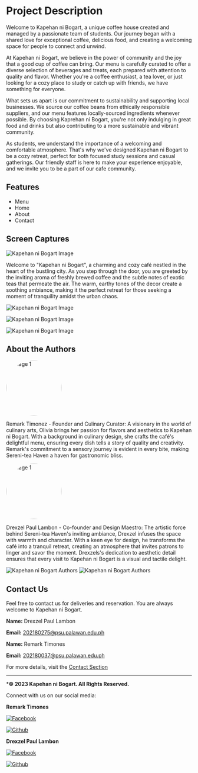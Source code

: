 # Project Description

 Welcome to Kapehan ni Bogart, a unique coffee house created and managed by a passionate team of students. Our journey began with a shared love for exceptional coffee, delicious food, and creating a welcoming space for people to connect and unwind.

 At Kapehan ni Bogart, we believe in the power of community and the joy that a good cup of coffee can bring. Our menu is carefully curated to offer a diverse selection of beverages and treats, each prepared with attention to quality and flavor. Whether you're a coffee enthusiast, a tea lover, or just looking for a cozy place to study or catch up with friends, we have something for everyone.

 What sets us apart is our commitment to sustainability and supporting local businesses. We source our coffee beans from ethically responsible suppliers, and our menu features locally-sourced ingredients whenever possible. By choosing Kaprehan ni Bogart, you're not only indulging in great food and drinks but also contributing to a more sustainable and vibrant community.

 As students, we understand the importance of a welcoming and comfortable atmosphere. That's why we've designed Kapehan ni Bogart to be a cozy retreat, perfect for both focused study sessions and casual gatherings. Our friendly staff is here to make your experience enjoyable, and we invite you to be a part of our cafe community.

 ## Features
* Menu
* Home
* About
* Contact

## Screen Captures

![Kapehan ni Bogart Image](img/inter-1.jpg)

Welcome to "Kapehan ni Bogart",  a charming and cozy café nestled in the heart of the bustling city. As you step through the door, you are greeted by the inviting aroma of freshly brewed coffee and the subtle notes of exotic teas that permeate the air. The warm, earthy tones of the decor create a soothing ambiance, making it the perfect retreat for those seeking a moment of tranquility amidst the urban chaos.

![Kapehan ni Bogart Image](img/inter-2.jpg)

![Kapehan ni Bogart Image](img/inter-3.jpg)

![Kapehan ni Bogart Image](img/inter-4.jpg)

## About the Authors

<a href="https://github.com/Remarktim">
    <img src="img/mack.jpg" alt="Image 1" width="150" style="border-radius: 50%;">
</a>

Remark Timonez - Founder and Culinary Curator:
A visionary in the world of culinary arts, Olivia brings her passion for flavors and aesthetics to Kapehan ni Bogart. With a background in culinary design, she crafts the café's delightful menu, ensuring every dish tells a story of quality and creativity. Remark's commitment to a sensory journey is evident in every bite, making Sereni-tea Haven a haven for gastronomic bliss.

<a href="https://github.com/drexz15">
    <img src="img/drex.jpg" alt="Image 1" width="150" style="border-radius: 50%;">
</a>

Drexzel Paul Lambon - Co-founder and Design Maestro:
The artistic force behind Sereni-tea Haven's inviting ambiance, Drexzel infuses the space with warmth and character. With a keen eye for design, he transforms the café into a tranquil retreat, creating an atmosphere that invites patrons to linger and savor the moment. Drexzels's dedication to aesthetic detail ensures that every visit to Kapehan ni Bogart is a visual and tactile delight.

![Kapehan ni Bogart Authors](img/drexz.jpg)
![Kapehan ni Bogart Authors](img/remark.jpg)

## Contact Us

Feel free to contact us for deliveries and reservation. You are always welcome to Kapehan ni Bogart.

 **Name:** Drexzel Paul Lambon

 **Email:** 202180275@psu.palawan.edu.ph

 **Name:** Remark Timones

 **Email:** 202180037@psu.palawan.edu.ph

For more details, visit the [Contact Section](#contact-us)

--- 

***&copy; 2023 Kapehan ni Bogart. All Rights Reserved.**

Connect with us on our social media:

**Remark Timones**

[![Facebook](img/Facebook.png)](https://www.facebook.com/ooooohayooooo?mibextid=ZbWKwL)

[![Github](img/Github.png)](https://github.com/Remarktim)

**Drexzel Paul Lambon**

[![Facebook](img/Facebook.png)](https://www.facebook.com/drexzelpaul.lambon?mibextid=LQQJ4d)

[![Github](img/Github.png)](https://github.com/drexz15)
